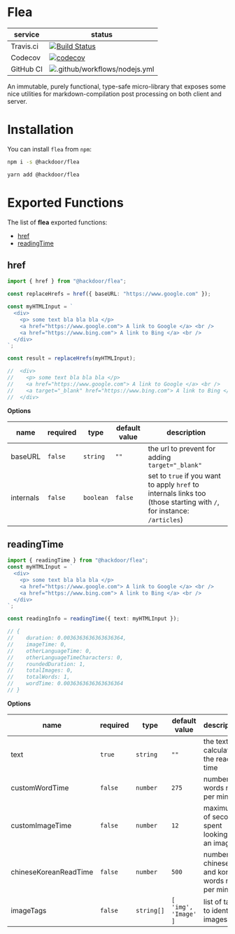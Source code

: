 # Flea

| service   | status                                                                                                                                         |
| --------- | ---------------------------------------------------------------------------------------------------------------------------------------------- |
| Travis.ci | [![Build Status](https://travis-ci.com/Hackdoor-io/flea.svg?token=UzbWfqseXCKBLrGyqqtu&branch=master)](https://travis-ci.com/Hackdoor-io/flea) |
| Codecov   | [![codecov](https://codecov.io/gh/Hackdoor-io/flea/branch/master/graph/badge.svg?token=4YQWKZPX68)](https://codecov.io/gh/Hackdoor-io/flea)    |
| GitHub CI | ![.github/workflows/nodejs.yml](https://github.com/Hackdoor-io/flea/workflows/.github/workflows/nodejs.yml/badge.svg)                          |

An immutable, purely functional, type-safe micro-library that exposes some nice utilities for markdown-compilation post processing on both client and server.

# Installation

You can install `flea` from `npm`:

```bash
npm i -s @hackdoor/flea
```

```bash
yarn add @hackdoor/flea
```

# Exported Functions

The list of **flea** exported functions:

- [href](#href)
- [readingTime](#readingTime)

## href

```typescript
import { href } from "@hackdoor/flea";

const replaceHrefs = href({ baseURL: "https://www.google.com" });

const myHTMLInput = `
  <div>
    <p> some text bla bla bla </p>
    <a href="https://www.google.com"> A link to Google </a> <br />
    <a href="https://www.bing.com"> A link to Bing </a> <br />
  </div>
`;

const result = replaceHrefs(myHTMLInput);

//  <div>
//    <p> some text bla bla bla </p>
//    <a href="https://www.google.com"> A link to Google </a> <br />
//    <a target="_blank" href="https://www.bing.com"> A link to Bing </a> <br />
//  </div>
```

**Options**

| name      | required | type      | default value | description                                                                                                           |
| --------- | -------- | --------- | ------------- | --------------------------------------------------------------------------------------------------------------------- |
| baseURL   | `false`  | `string`  | `""`          | the url to prevent for adding `target="_blank"`                                                                       |
| internals | `false`  | `boolean` | `false`       | set to `true` if you want to apply `href` to internals links too (those starting with `/`, for instance: `/articles`) |

## readingTime

```typescript
import { readingTime } from "@hackdoor/flea";
const myHTMLInput = `
  <div>
    <p> some text bla bla bla </p>
    <a href="https://www.google.com"> A link to Google </a> <br />
    <a href="https://www.bing.com"> A link to Bing </a> <br />
  </div>
`;

const readingInfo = readingTime({ text: myHTMLInput });

// {
//    duration: 0.0036363636363636364,
//    imageTime: 0,
//    otherLanguageTime: 0,
//    otherLanguageTimeCharacters: 0,
//    roundedDuration: 1,
//    totalImages: 0,
//    totalWords: 1,
//    wordTime: 0.0036363636363636364
// }
```

**Options**

| name                  | required | type       | default value        | description                                        |
| --------------------- | -------- | ---------- | -------------------- | -------------------------------------------------- |
| text                  | `true`   | `string`   | `""`                 | the text for calculate the reading time            |
| customWordTime        | `false`  | `number`   | `275`                | number of words read per minute                    |
| customImageTime       | `false`  | `number`   | `12`                 | maximum of seconds spent looking at an image       |
| chineseKoreanReadTime | `false`  | `number`   | `500`                | number of chinese and korean words read per minute |
| imageTags             | `false`  | `string[]` | `[ 'img', 'Image' ]` | list of tags to identify images                    |
